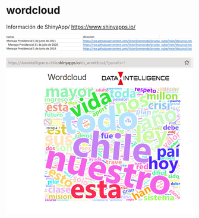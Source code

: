 # wordcloud

Información de ShinyApp/
https://www.shinyapps.io/

![](imagen_001.png)

![](imagen_002.png)

